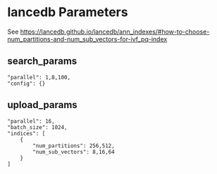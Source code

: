 # lancedb Parameters

See https://lancedb.github.io/lancedb/ann_indexes/#how-to-choose-num_partitions-and-num_sub_vectors-for-ivf_pq-index

## search_params
    "parallel": 1,8,100,
    "config": {}

## upload_params
    "parallel": 16,
    "batch_size": 1024,
    "indices": [
        {
            "num_partitions": 256,512,
            "num_sub_vectors": 8,16,64
        }
    ]
